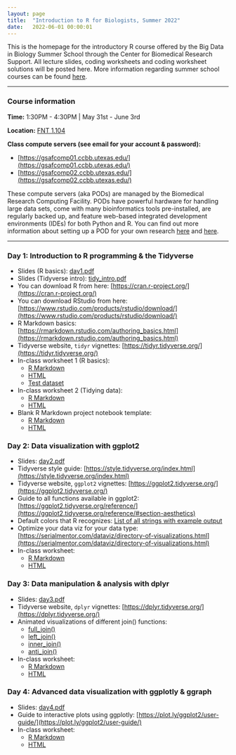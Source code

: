 ```yaml
---
layout: page
title:  "Introduction to R for Biologists, Summer 2022"
date:   2022-06-01 00:00:01
---
```


This is the homepage for the introductory R course offered by the Big Data in Biology Summer School through the Center for Biomedical Research Support. All lecture slides, coding worksheets and coding worksheet solutions will be posted here. More information regarding summer school courses can be found [here](https://research.utexas.edu/cbrs/classes/big-data-in-biology-summer-school/2022-summer-school/).

------
### Course information
**Time:** 1:30PM - 4:30PM | May 31st - June 3rd

**Location:** [FNT 1.104](https://utdirect.utexas.edu/apps/campus/buildings/nlogon/maps/UTM/fnt/)

**Class compute servers (see email for your account & password):**
  * [https://gsafcomp01.ccbb.utexas.edu/](https://gsafcomp01.ccbb.utexas.edu/)
  * [https://gsafcomp02.ccbb.utexas.edu/](https://gsafcomp02.ccbb.utexas.edu/)

These compute servers (aka PODs) are managed by the Biomedical Research Computing Facility. PODs have powerful hardware for handling large data sets, come with many bioinformatics tools pre-installed, are regularly backed up, and feature web-based integrated development environments (IDEs) for both Python and R. You can find out more information about setting up a POD for your own research [here](https://research.utexas.edu/cbrs/cores/cbb/computing-resources/) and [here](https://wikis.utexas.edu/display/RCTFusers). 

------

### **Day 1: Introduction to R programming & the Tidyverse**
* Slides (R basics): [day1.pdf](/classes/IntroR_2022/slides/day1.pdf)
* Slides (Tidyverse intro): [tidy_intro.pdf](/classes/IntroR_2022/slides/tidy_intro.pdf)
* You can download R from here: [https://cran.r-project.org/](https://cran.r-project.org/)
* You can download RStudio from here: [https://www.rstudio.com/products/rstudio/download/](https://www.rstudio.com/products/rstudio/download/)
* R Markdown basics: [https://rmarkdown.rstudio.com/authoring_basics.html](https://rmarkdown.rstudio.com/authoring_basics.html)
* Tidyverse website, `tidyr` vignettes: [https://tidyr.tidyverse.org/](https://tidyr.tidyverse.org/)
* In-class worksheet 1 (R basics):
    - [R Markdown](/classes/IntroR_2022/worksheets/day1.Rmd)
    - [HTML](/classes/IntroR_2022/worksheets/day1.html)
    - [Test dataset](/classes/datasets/mushrooms_small.csv)
* In-class worksheet 2 (Tidying data):
    - [R Markdown](/classes/IntroR_2022/worksheets/tidying.Rmd)
    - [HTML](/classes/IntroR_2022/worksheets/tidying.html)
* Blank R Markdown project notebook template:
    - [R Markdown](/classes/files/template.Rmd)
    - [HTML](/classes/files/template.html)

### **Day 2: Data visualization with ggplot2**
* Slides: [day2.pdf](/classes/IntroR_2022/slides/day2.pdf)
* Tidyverse style guide: [https://style.tidyverse.org/index.html](https://style.tidyverse.org/index.html)
* Tidyverse website, `ggplot2` vignettes: [https://ggplot2.tidyverse.org/](https://ggplot2.tidyverse.org/)
* Guide to all functions available in ggplot2: [https://ggplot2.tidyverse.org/reference/](https://ggplot2.tidyverse.org/reference/#section-aesthetics)
* Default colors that R recognizes: [List of all strings with example output](http://www.stat.columbia.edu/~tzheng/files/Rcolor.pdf)
* Optimize your data viz for your data type: [https://serialmentor.com/dataviz/directory-of-visualizations.html](https://serialmentor.com/dataviz/directory-of-visualizations.html)
* In-class worksheet:
    - [R Markdown](/classes/IntroR_2022/worksheets/day2.Rmd)
    - [HTML](/classes/IntroR_2022/worksheets/day2.html)

### **Day 3: Data manipulation & analysis with dplyr**
* Slides: [day3.pdf](/classes/IntroR_2022/slides/day3.pdf)
* Tidyverse website, `dplyr` vignettes: [https://dplyr.tidyverse.org/](https://dplyr.tidyverse.org/)
* Animated visualizations of different join() functions:
    - [full_join()](https://github.com/corydupai/OCH_codealong/blob/master/animated-full-join.gif)
    - [left_join()](https://github.com/corydupai/OCH_codealong/blob/master/animated-left-join.gif)
    - [inner_join()](https://github.com/corydupai/OCH_codealong/blob/master/animated-inner-join.gif)
    - [anti_join()](https://github.com/corydupai/OCH_codealong/blob/master/animated-anti-join.gif)
* In-class worksheet:
    - [R Markdown](/classes/IntroR_2022/worksheets/day3.Rmd)
    - [HTML](/classes/IntroR_2022/worksheets/day3.html)

### Day 4: **Advanced data visualization with ggplotly & ggraph**
* Slides: [day4.pdf](/classes/IntroR_2022/slides/day4.pdf)
* Guide to interactive plots using ggplotly: [https://plot.ly/ggplot2/user-guide/](https://plot.ly/ggplot2/user-guide/)
* In-class worksheet:
    - [R Markdown](/classes/IntroR_2022/worksheets/day4.Rmd)
    - [HTML](/classes/IntroR_2022/worksheets/day4.html)
